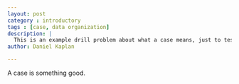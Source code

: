 ```yaml
---
layout: post
category : introductory
tags : [case, data organization]
description: |
  This is an example drill problem about what a case means, just to test out the formatting.
author: Daniel Kaplan

---
```


A case is something good.
